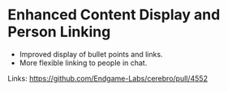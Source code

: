 # Enhanced Content Display and Person Linking

*   Improved display of bullet points and links.
*   More flexible linking to people in chat.

Links:
https://github.com/Endgame-Labs/cerebro/pull/4552
